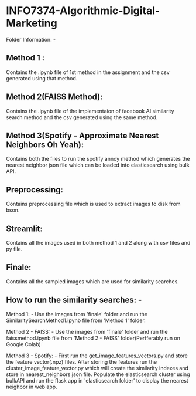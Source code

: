 # INFO7374-Algorithmic-Digital-Marketing

Folder Information: -

## Method 1 : 
Contains the .ipynb file of 1st method in the assignment and the csv generated using that method.

## Method 2(FAISS Method): 
Contains the .ipynb file of the implementaion of facebook AI similarity search method and the csv generated using the same method.

## Method 3(Spotify - Approximate Nearest Neighbors Oh Yeah): 
Contains both the files to run the spotify annoy method which generates the nearest neighbor json file which can be loaded into elasticsearch using bulk API.

## Preprocessing: 
Contains preprocessing file which is used to extract images to disk from bson.

## Streamlit: 
Contains all the images used in both method 1 and 2 along with csv files and py file.

## Finale: 
Contains all the sampled images which are used for similarity searches.

## How to run the similarity searches: -
Method 1: - Use the images from 'finale' folder and run the SimilaritySearchMethod1.ipynb file from 'Method 1' folder.

Method 2 - FAISS: - Use the images from 'finale' folder and run the faissmethod.ipynb file from 'Method 2 - FAISS' folder(Perfferably run on Google Colab)

Method 3 - Spotify: - First run the get_image_features_vectors.py and store the feature vector(.npz) files. After storing the features run the cluster_image_feature_vector.py which will create the similarity indexes and store in nearest_neighbors.json file. Populate the elasticsearch cluster using bulkAPI and run the flask app in 'elasticsearch folder' to display the nearest neighbor in web app. 
